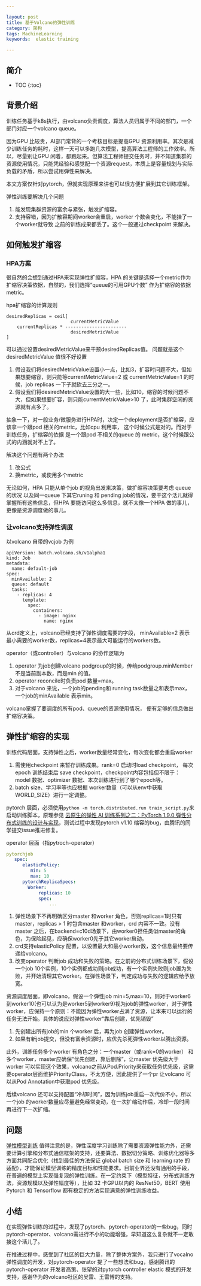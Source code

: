 ```yaml
---

layout: post
title: 基于Volcano的弹性训练
category: 架构
tags: MachineLearning
keywords:  elastic training

---
```


## 简介

* TOC
{:toc}

## 背景介绍

训练任务基于k8s执行，由volcano负责调度，算法人员归属于不同的部门，一个部门对应一个volcano queue。

因为GPU 比较贵，AI部门常背的一个考核目标是提高GPU 资源利用率。其次是减少训练任务的耗时，这样一天可以多跑几次模型，提高算法工程师的工作效率。所以，尽量别让GPU 闲着，都跑起来。但算法工程师提交任务时，并不知道集群的资源使用情况，只能凭经验和感觉配一个资源request，本质上是容量规划与实际负载的矛盾，所以尝试用弹性来解决。

本文方案仅针对pytorch，但就实现原理来讲也可以很方便扩展到其它训练框架。

弹性训练要解决几个问题
1. 能发现集群资源的富余与紧张，触发扩缩容。
2. 支持容错，因为扩散容期间worker会重启，worker 个数会变化，不能挂了一个worker就导致 之前的训练成果都丢了。这个一般通过checkpoint 来解决。

## 如何触发扩缩容

### HPA方案

很自然的会想到通过HPA来实现弹性扩缩容，HPA 的关键是选择一个metric作为扩缩容决策依据，自然的，我们选择“queue的可用GPU个数” 作为扩缩容的依据metric。

hpa扩缩容的计算规则

```
desiredReplicas = ceil[
                        currentMetricValue
    currentReplicas * -----------------------
                        desiredMetricValue 
]
```

可以通过设置desiredMetricValue来干预desiredReplicas值。 问题就是这个desiredMetricValue 值很不好设置
1. 假设我们将desiredMetricValue设置小一点，比如3，扩容时问题不大，但如果想要缩容，则只能等currentMetricValue=2 或 currentMetricValue=1 的时候，job replicas 一下子就砍去三分之一。 
2. 假设我们将desiredMetricValue设置的大一些，比如10，缩容的时候问题不大，但如果想要扩容，则只能currentMetricValue>10 了，此时集群空闲的资源就有点多了。

抽象一下，对一般业务/微服务进行HPA时，决定一个deployment是否扩缩容，应该拿一个跟pod 相关的metric，比如cpu 利用率， 这个时候公式是对的。而对于训练任务，扩缩容的依据 是一个跟pod 不相关的queue 的 metric，这个时候跟公式的内涵就对不上了。

解决这个问题有两个办法
1. 改公式
2. 换metric，或使用多个metric

无论如何，HPA 只能从单个job 的视角出发来决策，做扩缩容决策要考虑 queue的状况 以及同一queue 下其它runing 和 pending job的情况，要干这个活儿就得掌握所有这些信息，但HPA 要能访问这么多信息，就不太像一个HPA 做的事儿，更像是资源调度做的事儿。

### 让volcano支持弹性调度

以volcano 自带的vcjob 为例

```
apiVersion: batch.volcano.sh/v1alpha1
kind: Job
metadata:
  name: default-job
spec:
  minAvailable: 2
  queue: default
  tasks:
    - replicas: 4
      template:
        spec:
          containers:
            - image: nginx
              name: nginx
```

从crd定义上，volcano已经支持了弹性调度需要的字段，  minAvailable=2 表示最小需要的worker数，replicas=4表示最大可能运行的workers数。 

operator（或controller）与volcano 的协作逻辑为
1. operator 为job创建volcano podgroup的时候，传给podgroup.minMember 不是当前副本数，而是min 的值。
2. operator reconcile时负责pod 数量=max。
3. 对于volcano 来说，一个job的pending和 running task数量之和表示max，一个job的minAvailable 表示min。

volcano掌握了要调度的所有pod、queue的资源使用情况， 便有足够的信息做出扩缩容决策。


## 弹性扩缩容的实现

训练代码层面，支持弹性之后，worker数量经常变化，每次变化都会重启worker
1. 需使用checkpoint 来暂存训练成果。rank=0 启动时load checkpoint， 每次epoch 训练结束后 save checkpoint，checkpoint内容包括但不限于：model 数据、optimizer 数据、本次训练进行到了哪个epoch等。
2. batch size、学习率等也应根据 worker数量（可以从env中获取WORLD_SIZE）进行一定调整。 

pytorch 层面，必须使用`python -m torch.distributed.run train_script.py`来启动训练脚本，原理参见 [云原生的弹性 AI 训练系列之二：PyTorch 1.9.0 弹性分布式训练的设计与实现](https://mp.weixin.qq.com/s/hlOYLKSHFDZWN21AsUn6bg)，测试过程中发现pytorch v1.10 缩容的bug，由腾讯的同学提交issue推进修复。


operator 层面（指pytroch-operator）

```yaml
pytorchjob 
   spec:
      elasticPolicy:
         min: 5
         max: 10
      pytorchReplicaSpecs:
        Worker:
            replicas: 10
            spec: 
                ...
```

1. 弹性场景下不再明确区分master 和worker 角色，否则replicas=1时只有master，replicas > 1 时包含master 和worker，crd 内容不一致。没有master 之后，在backend=c10d场景下，由worker0担任类似master的角色，为保险起见，应确保worker0先于其它worker启动。
2. crd支持elasticPolicy 配置，以设置最大和最小worker数，这个信息最终要传递给volcano。
3. 改变operator 判断job 成功和失败的策略。在之前的分布式训练场景下，假设一个job 10个实例，10个实例都成功则job成功，有一个实例失败则job置为失败，并开始清理其它worker。在弹性场景下，判定成功与失败的逻辑应给予放宽。

  
资源调度层面，即volcano，假设一个弹性job min=5,max=10，则对于worker6到worker10(也可以认为是worker5到worker9)视为job的弹性worker，对于弹性worker，应保持一个原则：不能因为弹性worker占满了资源，让本来可以运行的任务无法开始。具体的说应对弹性worker“靠后创建，优先销毁”
1. 先创建出所有job的min 个worker 后，再为job 创建弹性worker。
2. 如果有新job提交，但没有富余资源时，应优先杀死弹性worker以腾出资源。

此外，训练任务多个worker 有角色之分：一个master（或rank=0的worker） 和多个worker，master应确保“优先创建，靠后删除”，让master 优先级大于worker 可以实现这个效果，volcano之前从Pod.Priority来获取任务优先级，这需要operator层面维护PriorityClass，不太方便，因此提供了一个pr 让volcano 可以从Pod Annotation中获取pod 优先级。 

后续volcano 还可以支持配置“冷却时间”，因为训练job重启一次代价不小，所以一个job 的worker数量应尽量避免经常变动，在一次扩缩动作后，冷却一段时间再进行下一次扩缩。

## 问题

[弹性模型训练](https://mp.weixin.qq.com/s/yGc44Q0qseDG7zy0-PC8gg) 值得注意的是，弹性深度学习训练除了需要资源弹性能力外，还需要计算引擎和分布式通信框架的支持，还要算法、数据切分策略、训练优化器等多方面共同配合优化（找到最佳的方法保证 global batch size 和 learning rate 的适配），才能保证模型训练的精度目标和性能要求。目前业界还没有通用的手段，在普遍的模型上实现强复现的弹性训练。在一定约束下（模型特征，分布式训练方法，资源规模以及弹性幅度等），比如 32 卡GPU以内的 ResNet50，BERT 使用 Pytorch 和 Tensorflow 都有稳定的方法实现满意的弹性训练收益。

## 小结

在实现弹性训练的过程中，发现了pytorch、pytorch-operator的一些bug，同时pytorch-operator、volcano需进行不小的功能增强，早知道这么复杂就不一定敢接这个活儿了。 

在推进过程中，感受到了社区的巨大力量，除了整体方案外，我只进行了vocalno弹性调度的开发，对pytorch-operator 提了一些想法和bug，感谢腾讯的pytorch-operator 开发者高策、张望的对pytorch controller elastic 模式的开发支持，感谢华为的volcano社区的吴雷、王雷博的支持。




